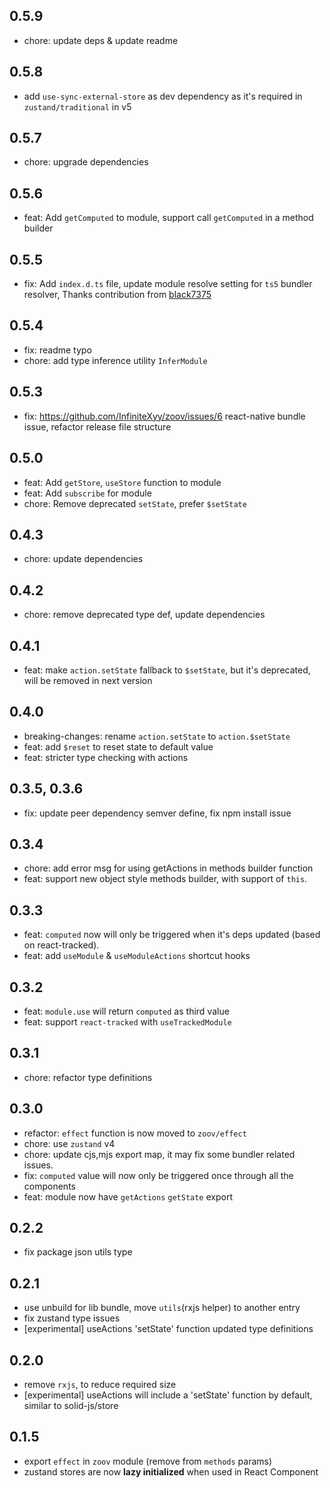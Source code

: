 ## 0.5.9

- chore: update deps & update readme

## 0.5.8

- add `use-sync-external-store` as dev dependency as it's required in `zustand/traditional` in v5

## 0.5.7

- chore: upgrade dependencies

## 0.5.6

- feat: Add `getComputed` to module, support call `getComputed` in a method builder

## 0.5.5

- fix: Add `index.d.ts` file, update module resolve setting for `ts5` bundler resolver, Thanks contribution from [black7375](https://github.com/InfiniteXyy/zoov/pull/11#issuecomment-1614037786)

## 0.5.4

- fix: readme typo
- chore: add type inference utility `InferModule`

## 0.5.3

- fix: https://github.com/InfiniteXyy/zoov/issues/6 react-native bundle issue, refactor release file structure

## 0.5.0

- feat: Add `getStore`, `useStore` function to module
- feat: Add `subscribe` for module
- chore: Remove deprecated `setState`, prefer `$setState`

## 0.4.3

- chore: update dependencies

## 0.4.2

- chore: remove deprecated type def, update dependencies

## 0.4.1

- feat: make `action.setState` fallback to `$setState`, but it's deprecated, will be removed in next version

## 0.4.0

- breaking-changes: rename `action.setState` to `action.$setState`
- feat: add `$reset` to reset state to default value
- feat: stricter type checking with actions

## 0.3.5, 0.3.6

- fix: update peer dependency semver define, fix npm install issue

## 0.3.4

- chore: add error msg for using getActions in methods builder function
- feat: support new object style methods builder, with support of `this`.

## 0.3.3

- feat: `computed` now will only be triggered when it's deps updated (based on react-tracked).
- feat: add `useModule` & `useModuleActions` shortcut hooks

## 0.3.2

- feat: `module.use` will return `computed` as third value
- feat: support `react-tracked` with `useTrackedModule`

## 0.3.1

- chore: refactor type definitions

## 0.3.0

- refactor: `effect` function is now moved to `zoov/effect`
- chore: use `zustand` v4
- chore: update cjs,mjs export map, it may fix some bundler related issues.
- fix: `computed` value will now only be triggered once through all the components
- feat: module now have `getActions` `getState` export

## 0.2.2

- fix package json utils type

## 0.2.1

- use unbuild for lib bundle, move `utils`(rxjs helper) to another entry
- fix zustand type issues
- [experimental] useActions 'setState' function updated type definitions

## 0.2.0

- remove `rxjs`, to reduce required size
- [experimental] useActions will include a 'setState' function by default, similar to solid-js/store

## 0.1.5

- export `effect` in `zoov` module (remove from `methods` params)
- zustand stores are now **lazy initialized** when used in React Component
